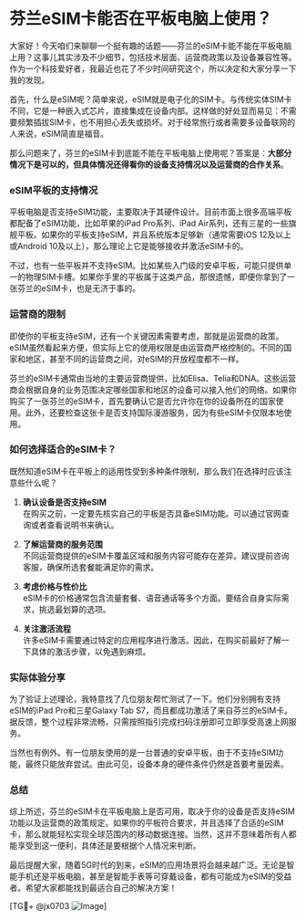 # 芬兰eSIM卡能否在平板电脑上使用？

大家好！今天咱们来聊聊一个挺有趣的话题——芬兰的eSIM卡能不能在平板电脑上用？这事儿其实涉及不少细节，包括技术层面、运营商政策以及设备兼容性等。作为一个科技爱好者，我最近也花了不少时间研究这个，所以决定和大家分享一下我的发现。

首先，什么是eSIM呢？简单来说，eSIM就是电子化的SIM卡。与传统实体SIM卡不同，它是一种嵌入式芯片，直接集成在设备内部。这样做的好处显而易见：不需要频繁插拔SIM卡，也不用担心丢失或损坏。对于经常旅行或者需要多设备联网的人来说，eSIM简直是福音。

那么问题来了，芬兰的eSIM卡到底能不能在平板电脑上使用呢？答案是：**大部分情况下是可以的，但具体情况还得看你的设备支持情况以及运营商的合作关系**。

### eSIM平板的支持情况

平板电脑是否支持eSIM功能，主要取决于其硬件设计。目前市面上很多高端平板都配备了eSIM功能，比如苹果的iPad Pro系列、iPad Air系列，还有三星的一些旗舰平板。如果你的平板支持eSIM，并且系统版本足够新（通常需要iOS 12及以上或Android 10及以上），那么理论上它是能够接收并激活eSIM卡的。

不过，也有一些平板并不支持eSIM。比如某些入门级的安卓平板，可能只提供单一的物理SIM卡槽。如果你手里的平板属于这类产品，那很遗憾，即便你拿到了一张芬兰的eSIM卡，也是无济于事的。

### 运营商的限制

即使你的平板支持eSIM，还有一个关键因素需要考虑，那就是运营商的政策。eSIM虽然看起来方便，但实际上它的使用权限是由运营商严格控制的。不同的国家和地区，甚至不同的运营商之间，对eSIM的开放程度都不一样。

芬兰的eSIM卡通常由当地的主要运营商提供，比如Elisa、Telia和DNA。这些运营商会根据自身的业务范围决定哪些国家和地区的设备可以接入他们的网络。如果你购买了一张芬兰的eSIM卡，首先要确认它是否允许你在你的设备所在的国家使用。此外，还要检查这张卡是否支持国际漫游服务，因为有些eSIM卡仅限本地使用。

### 如何选择适合的eSIM卡？

既然知道eSIM卡在平板上的适用性受到多种条件限制，那么我们在选择时应该注意些什么呢？

1. **确认设备是否支持eSIM**  
   在购买之前，一定要先核实自己的平板是否具备eSIM功能。可以通过官网查询或者查看说明书来确认。

2. **了解运营商的服务范围**  
   不同运营商提供的eSIM卡覆盖区域和服务内容可能存在差异。建议提前咨询客服，确保所选套餐能满足你的需求。

3. **考虑价格与性价比**  
   eSIM卡的价格通常包含流量套餐、语音通话等多个方面。要结合自身实际需求，挑选最划算的选项。

4. **关注激活流程**  
   许多eSIM卡需要通过特定的应用程序进行激活。因此，在购买前最好了解一下具体的激活步骤，以免遇到麻烦。

### 实际体验分享

为了验证上述理论，我特意找了几位朋友帮忙测试了一下。他们分别拥有支持eSIM的iPad Pro和三星Galaxy Tab S7，而且都成功激活了来自芬兰的eSIM卡。据反馈，整个过程非常流畅，只需按照指引完成扫码注册即可立即享受高速上网服务。

当然也有例外。有一位朋友使用的是一台普通的安卓平板，由于不支持eSIM功能，最终只能放弃尝试。由此可见，设备本身的硬件条件仍然是首要考量因素。

### 总结

综上所述，芬兰的eSIM卡在平板电脑上是否可用，取决于你的设备是否支持eSIM功能以及运营商的政策规定。如果你的平板符合要求，并且选择了合适的eSIM卡，那么就能轻松实现全球范围内的移动数据连接。当然，这并不意味着所有人都能享受到这一便利，具体还是要根据个人情况来判断。

最后提醒大家，随着5G时代的到来，eSIM的应用场景将会越来越广泛。无论是智能手机还是平板电脑，甚至是智能手表等可穿戴设备，都有可能成为eSIM的受益者。希望大家都能找到最适合自己的解决方案！

[TG💪+ @jx0703 ![Image](https://github.com/user-attachments/assets/dbca1d08-cadb-493c-b0ec-ad6f7a83f270)]